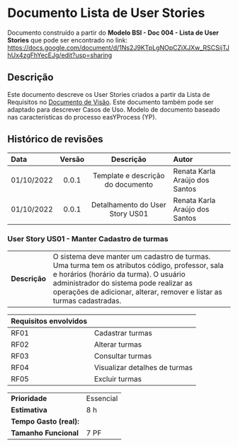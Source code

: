 # Documento Lista de User Stories

Documento construído a partir do **Modelo BSI - Doc 004 - Lista de User Stories** que pode ser encontrado no
link: <https://docs.google.com/document/d/1Ns2J9KTpLgNOpCZjXJXw_RSCSijTJhUx4zgFhYecEJg/edit?usp=sharing>

## Descrição

Este documento descreve os User Stories criados a partir da Lista de Requisitos no [Documento de Visão](DocVisao.md). Este documento também pode ser adaptado para descrever Casos de Uso. Modelo de documento baseado nas características do processo easYProcess (YP).

## Histórico de revisões

| Data       | Versão |                           Descrição                            | Autor                          |
| :--------- | :----: | :------------------------------------------------------------: | :----------------------------- |
| 01/10/2022 | 0.0.1  |               Template e descrição do documento                | Renata Karla Araújo dos Santos |
| 01/10/2022 | 0.0.1  |                Detalhamento do User Story US01                 | Renata Karla Araújo dos Santos |

### User Story US01 - Manter Cadastro de turmas

|               |                                                                                                                                                                                                                                                                                                                                                                                                                                                                                                                                            |
| ------------- | :----------------------------------------------------------------------------------------------------------------------------------------------------------------------------------------------------------------------------------------------------------------------------------------------------------------------------------------------------------------------------------------------------------------------------------------------------------------------------------------------------------------------------------------- |
| **Descrição** | O sistema deve manter um cadastro de turmas. Uma turma tem os atributos código, professor, sala e horários (horário da turma). O usuário administrador do sistema pode realizar as operações de adicionar, alterar, remover e listar as turmas cadastradas. |


| **Requisitos envolvidos** |                               |
| ------------------------- | :---------------------------- |
| RF01                      | Cadastrar turmas              |
| RF02                      | Alterar turmas                |
| RF03                      | Consultar turmas              |
| RF04                      | Visualizar detalhes de turmas |
| RF05                      | Excluir turmas                |

|                         |           |
| ----------------------- | :-------- |
| **Prioridade**          | Essencial |
| **Estimativa**          | 8 h       |
| **Tempo Gasto (real):** |           |
| **Tamanho Funcional**   | 7 PF      |
